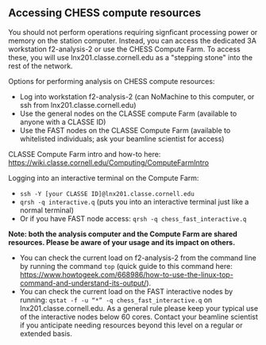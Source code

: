 ## Accessing CHESS compute resources
You should not perform operations requiring signficant processing power or memory on the station computer. Instead, you can access the dedicated 3A workstation f2-analysis-2 or use the CHESS Compute Farm. To access these, you will use lnx201.classe.cornell.edu as a "stepping stone" into the rest of the network.

Options for performing analysis on CHESS compute resources:
- Log into workstation f2-analysis-2 (can NoMachine to this computer, or ssh from lnx201.classe.cornell.edu)
- Use the general nodes on the CLASSE compute Farm (available to anyone with a CLASSE ID)
- Use the FAST nodes on the CLASSE Compute Farm (available to whitelisted individuals; ask your beamline scientist for access)


CLASSE Compute Farm intro and how-to here: https://wiki.classe.cornell.edu/Computing/ComputeFarmIntro


Logging into an interactive terminal on the Compute Farm:
- ```ssh -Y [your CLASSE ID]@lnx201.classe.cornell.edu```
- ```qrsh -q interactive.q``` (puts you into an interactive terminal just like a normal terminal)
- Or if you have FAST node access: ```qrsh -q chess_fast_interactive.q```

**Note: both the analysis computer and the Compute Farm are shared resources. Please be aware of your usage and its impact on others.**
- You can check the current load on f2-analysis-2 from the command line by running the command ```top``` (quick guide to this command here: https://www.howtogeek.com/668986/how-to-use-the-linux-top-command-and-understand-its-output/).
- You can check the current load on the FAST interactive nodes by running: ```qstat -f -u “*” -q chess_fast_interactive.q``` on lnx201.classe.cornell.edu. As a general rule please keep your typical use of the interactive nodes below 60 cores. Contact your beamline scientist if you anticipate needing resources beyond this level on a regular or extended basis.
